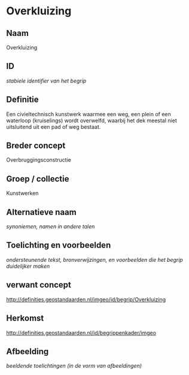# Overkluizing

## Naam
Overkluizing

## ID
*stabiele identifier van het begrip*

## Definitie
Een civieltechnisch kunstwerk waarmee een weg, een plein of een waterloop (kruiselings) wordt overwelfd, waarbij het dek meestal niet uitsluitend uit een pad of weg bestaat.

## Breder concept
Overbruggingsconstructie

## Groep / collectie
Kunstwerken

## Alternatieve naam
*synoniemen, namen in andere talen*

## Toelichting en voorbeelden
*ondersteunende tekst, bronverwijzingen, en voorbeelden die het begrip duidelijker maken*

## verwant concept
http://definities.geostandaarden.nl/imgeo/id/begrip/Overkluizing

## Herkomst
http://definities.geostandaarden.nl/id/begrippenkader/imgeo

## Afbeelding
*beeldende toelichtingen (in de vorm van afbeeldingen)*
